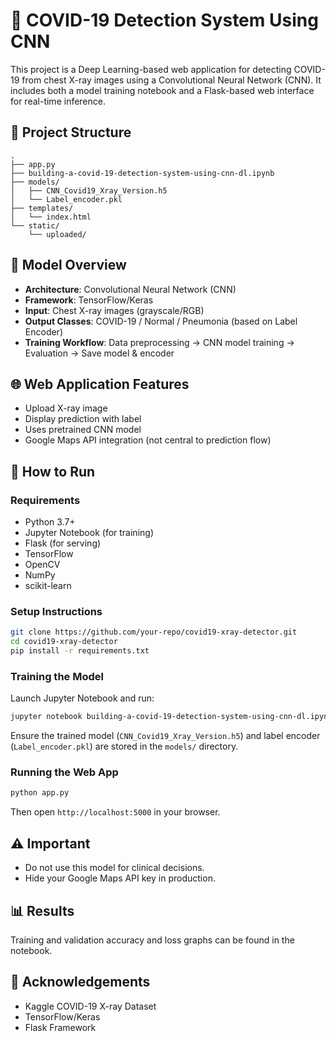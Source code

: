 
# 🦠 COVID-19 Detection System Using CNN

This project is a Deep Learning-based web application for detecting COVID-19 from chest X-ray images using a Convolutional Neural Network (CNN). It includes both a model training notebook and a Flask-based web interface for real-time inference.

## 📁 Project Structure

```
.
├── app.py
├── building-a-covid-19-detection-system-using-cnn-dl.ipynb
├── models/
│   ├── CNN_Covid19_Xray_Version.h5
│   └── Label_encoder.pkl
├── templates/
│   └── index.html
└── static/
    └── uploaded/
```

## 🧠 Model Overview

- **Architecture**: Convolutional Neural Network (CNN)
- **Framework**: TensorFlow/Keras
- **Input**: Chest X-ray images (grayscale/RGB)
- **Output Classes**: COVID-19 / Normal / Pneumonia (based on Label Encoder)
- **Training Workflow**: Data preprocessing → CNN model training → Evaluation → Save model & encoder

## 🌐 Web Application Features

- Upload X-ray image
- Display prediction with label
- Uses pretrained CNN model
- Google Maps API integration (not central to prediction flow)

## 🚀 How to Run

### Requirements

- Python 3.7+
- Jupyter Notebook (for training)
- Flask (for serving)
- TensorFlow
- OpenCV
- NumPy
- scikit-learn

### Setup Instructions

```bash
git clone https://github.com/your-repo/covid19-xray-detector.git
cd covid19-xray-detector
pip install -r requirements.txt
```

### Training the Model

Launch Jupyter Notebook and run:

```bash
jupyter notebook building-a-covid-19-detection-system-using-cnn-dl.ipynb
```

Ensure the trained model (`CNN_Covid19_Xray_Version.h5`) and label encoder (`Label_encoder.pkl`) are stored in the `models/` directory.

### Running the Web App

```bash
python app.py
```

Then open `http://localhost:5000` in your browser.

## ⚠️ Important

- Do not use this model for clinical decisions.
- Hide your Google Maps API key in production.

## 📊 Results

Training and validation accuracy and loss graphs can be found in the notebook.

## 🙌 Acknowledgements

- Kaggle COVID-19 X-ray Dataset
- TensorFlow/Keras
- Flask Framework
